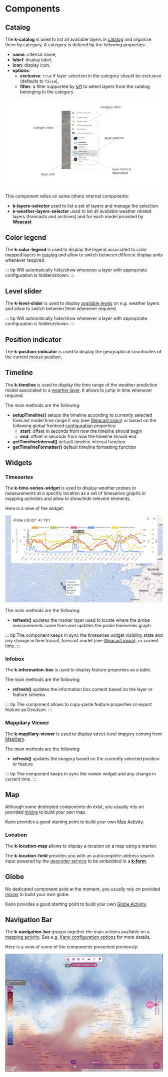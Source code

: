 # Components

## Catalog

The **k-catalog** is used to list all available layers in [catalog](./services.md#catalog-service) and organize them by category. A category is defined by the following properties:
* **name**: internal name,
* **label**: display label,
* **icon**: display icon,
* **options**:
  * **exclusive**: `true` if layer selection in the category should be exclusive (defaults to `false`),
  * **filter**: a filter supported by [sift](https://github.com/crcn/sift.js) to select layers from the catalog belonging to the category

![Catalog](../../assets/layers-panel.png)

This component relies on some others internal components:
* **k-layers-selector** used to list a set of layers and manage the selection
* **k-weather-layers-selector** used to list all available weather related layers (forecasts and archives) and for each model provided by **Weacast**

## Color legend

The **k-color-legend** is used to display the legend associated to color mapped layers in [catalog](./services.md#catalog-service) and allow to switch between different display units whenever required.

::: tip
Will automatically hide/show whenever a layer with appropriate configuration is hidden/shown.
:::

## Level slider

The **k-level-slider** is used to display [available levels](./mixins.md#levels) on e.g. weather layers and allow to switch between them whenever required.

::: tip
Will automatically hide/show whenever a layer with appropriate configuration is hidden/shown.
:::

## Position indicator

The **k-position-indicator** is used to display the geographical coordinates of the current mouse position.

## Timeline

The **k-timeline** is used to display the time range of the weather prediction model associated to a [weather layer](./mixins.md#weacast). It allows to jump in time whenever required.

The main methods are the following:
* **setupTimeline()** setups the timeline according to currently selected forecast model time range if any (see [Weacast mixin](./mixins.md#weacast)) or based on the following global frontend [configuration](../../guides/basics/step-by-step.md#configuring-a-kapp) properties:
  * **start**: offset in seconds from now the timeline should begin
  * **end**: offset in seconds from now the timeline should end
* **getTimelineInterval()** default timeline interval function
* **getTimelineFormatter()** default timeline formatting function

## Widgets

### Timeseries 

The **k-time-series-widget** is used to display weather probes or measurements at a specific location as a set of timeseries graphs in mapping activities and allow to show/hide relevent elements.

Here is a view of the widget:

![Timeseries](../../assets/timeseries.png)

The main methods are the following:
* **refresh()** updates the marker layer used to locate where the probe measurements come from and updates the probe timeseries graph

::: tip
The component keeps in sync the timeseries widget visibility state and any change in time format, forecast model (see [Weacast mixin](./mixins.md#weacast)), or current time.
:::

### Infobox 

The **k-information-box** is used to display feature properties as a table.

The main methods are the following:
* **refresh()** updates the information box content based on the layer or feature schema

::: tip
The component allows to copy-paste feature properties or export feature as GeoJson.
:::

### Mappilary Viewer 

The **k-mapillary-viewer** is used to display street-level imagery coming from [Mapillary](https://www.mapillary.com/).

The main methods are the following:
* **refresh()** updates the imagery based on the currently selected position or feature

::: tip
The component keeps in sync the viewer widget and any change in current time.
:::

## Map

Although some dedicated components do exist, you usually rely on provided [mixins](./map-mixins.md) to build your own map.

Kano provides a good starting point to build your own [Map Activity](https://github.com/kalisio/kano/blob/master/src/components/MapActivity.vue).

### Location

The **k-location-map** allows to display a location on a map using a marker.

The **k-location-field** provides you with an autocomplete address search input powered by the [geocoder service](./services.md#geocoder-service) to be embedded in a [**k-form**](../core/components.md#forms).

## Globe

No dedicated component exist at the moment, you usually rely on provided [mixins](./globe-mixins.md) to build your own globe.

Kano provides a good starting point to build your own [Globe Activity](https://github.com/kalisio/kano/blob/master/src/components/GlobeActivity.vue).

## Navigation Bar

The **k-navigation-bar** groups together the main actions available on a [mapping activity](./mixins.md#activity). See e.g. [Kano configuration options](../kano/configuration.md) for more details.

Here is a view of some of the components presented previously:

![Mapping layout](../../assets/kano-components.png)